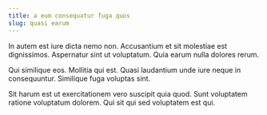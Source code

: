 ```yaml
---
title: a eum consequatur fuga quos
slug: quasi earum
---
```


In autem est iure dicta nemo non. Accusantium et sit molestiae est dignissimos. Aspernatur sint ut voluptatum. Quia earum nulla dolores rerum.

Qui similique eos. Mollitia qui est. Quasi laudantium unde iure neque in consequuntur. Similique fuga voluptas sint.

Sit harum est ut exercitationem vero suscipit quia quod. Sunt voluptatem ratione voluptatum dolorem. Qui sit qui sed voluptatem est qui.

